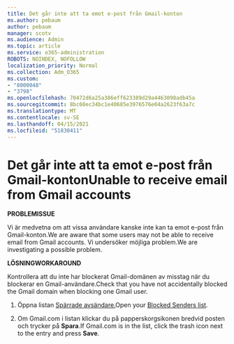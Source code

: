 ```yaml
---
title: Det går inte att ta emot e-post från Gmail-konton
ms.author: pebaum
author: pebaum
manager: scotv
ms.audience: Admin
ms.topic: article
ms.service: o365-administration
ROBOTS: NOINDEX, NOFOLLOW
localization_priority: Normal
ms.collection: Adm_O365
ms.custom:
- "8000048"
- "3798"
ms.openlocfilehash: 70472d6a25a386eff623389d29a4463098adb45a
ms.sourcegitcommit: 8bc60ec34bc1e40685e3976576e04a2623f63a7c
ms.translationtype: MT
ms.contentlocale: sv-SE
ms.lasthandoff: 04/15/2021
ms.locfileid: "51830411"
---
```

# <a name="unable-to-receive-email-from-gmail-accounts"></a><span data-ttu-id="0585b-102">Det går inte att ta emot e-post från Gmail-konton</span><span class="sxs-lookup"><span data-stu-id="0585b-102">Unable to receive email from Gmail accounts</span></span>

<span data-ttu-id="0585b-103">**PROBLEM**</span><span class="sxs-lookup"><span data-stu-id="0585b-103">**ISSUE**</span></span>

<span data-ttu-id="0585b-104">Vi är medvetna om att vissa användare kanske inte kan ta emot e-post från Gmail-konton.</span><span class="sxs-lookup"><span data-stu-id="0585b-104">We are aware that some users may not be able to receive email from Gmail accounts.</span></span> <span data-ttu-id="0585b-105">Vi undersöker möjliga problem.</span><span class="sxs-lookup"><span data-stu-id="0585b-105">We are investigating a possible problem.</span></span>

<span data-ttu-id="0585b-106">**LÖSNING**</span><span class="sxs-lookup"><span data-stu-id="0585b-106">**WORKAROUND**</span></span>

<span data-ttu-id="0585b-107">Kontrollera att du inte har blockerat Gmail-domänen av misstag när du blockerar en Gmail-användare.</span><span class="sxs-lookup"><span data-stu-id="0585b-107">Check that you have not accidentally blocked the Gmail domain when blocking one Gmail user.</span></span>

1. <span data-ttu-id="0585b-108">Öppna listan [Spärrade avsändare.](https://go.microsoft.com/fwlink/?linkid=2121010)</span><span class="sxs-lookup"><span data-stu-id="0585b-108">Open your [Blocked Senders list](https://go.microsoft.com/fwlink/?linkid=2121010).</span></span>

2. <span data-ttu-id="0585b-109">Om Gmail.com i listan klickar du på papperskorgsikonen bredvid posten och trycker på **Spara**.</span><span class="sxs-lookup"><span data-stu-id="0585b-109">If Gmail.com is in the list, click the trash icon next to the entry and press **Save**.</span></span>
